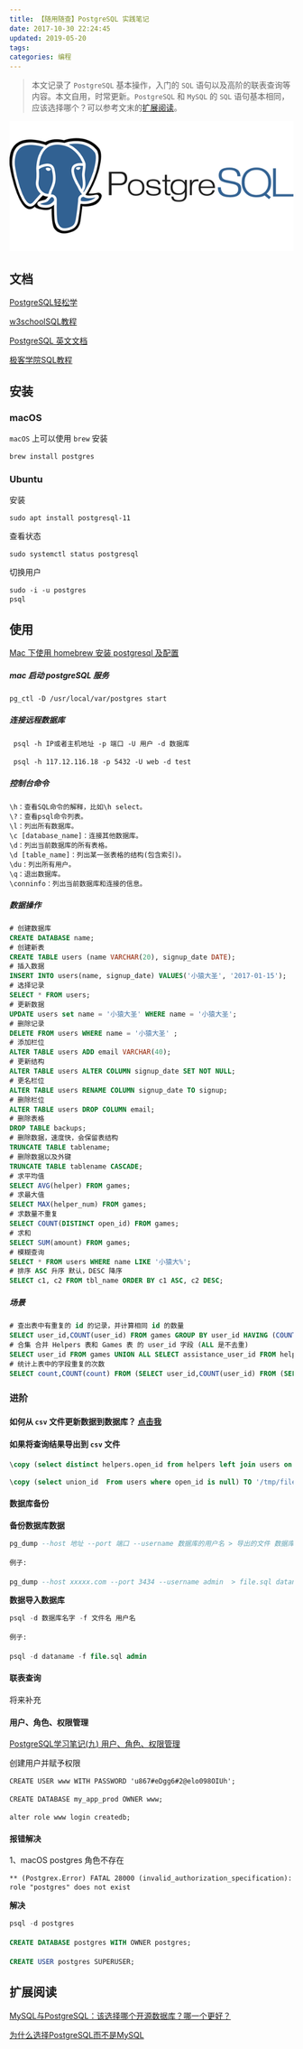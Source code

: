 ```yaml
---
title: 【随用随查】PostgreSQL 实践笔记
date: 2017-10-30 22:24:45
updated: 2019-05-20
tags:
categories: 编程
---
```


> 本文记录了 `PostgreSQL` 基本操作，入门的 `SQL` 语句以及高阶的联表查询等内容。本文自用，时常更新。`PostgreSQL` 和 `MySQL` 的 `SQL` 语句基本相同，应该选择哪个？可以参考文末的[扩展阅读](#扩展阅读)。

![postgresql-logo](/media/postgresql-logo.png)



## 文档
[PostgreSQL轻松学](https://pg.sjk66.com/)

[w3schoolSQL教程](http://www.w3school.com.cn/sql/sql_func_format.asp)

[PostgreSQL 英文文档](https://www.postgresql.org/docs/9.6/static/reference.html)

[极客学院SQL教程](http://wiki.jikexueyuan.com/project/sql/)

## 安装

### macOS

`macOS` 上可以使用 `brew` 安装

```shell
brew install postgres
```

### Ubuntu

安装

```shell
sudo apt install postgresql-11
```

查看状态

```shell
sudo systemctl status postgresql
```

切换用户

```shell
sudo -i -u postgres
psql
```

## 使用

[Mac 下使用 homebrew 安装 postgresql 及配置](http://blog.everlose.com/mac-homebrew-postgresql.html) 

##### mac 启动 postgreSQL 服务

```
pg_ctl -D /usr/local/var/postgres start
```
##### 连接远程数据库

```
 psql -h IP或者主机地址 -p 端口 -U 用户 -d 数据库
 
 psql -h 117.12.116.18 -p 5432 -U web -d test
```
##### 控制台命令
```
\h：查看SQL命令的解释，比如\h select。
\?：查看psql命令列表。
\l：列出所有数据库。
\c [database_name]：连接其他数据库。
\d：列出当前数据库的所有表格。
\d [table_name]：列出某一张表格的结构(包含索引)。
\du：列出所有用户。
\q：退出数据库。
\conninfo：列出当前数据库和连接的信息。
```
##### 数据操作
```sql
# 创建数据库
CREATE DATABASE name;
# 创建新表 
CREATE TABLE users (name VARCHAR(20), signup_date DATE);
# 插入数据 
INSERT INTO users(name, signup_date) VALUES('小猿大圣', '2017-01-15');
# 选择记录 
SELECT * FROM users;
# 更新数据 
UPDATE users set name = '小猿大圣' WHERE name = '小猿大圣';
# 删除记录 
DELETE FROM users WHERE name = '小猿大圣' ;
# 添加栏位 
ALTER TABLE users ADD email VARCHAR(40);
# 更新结构 
ALTER TABLE users ALTER COLUMN signup_date SET NOT NULL;
# 更名栏位 
ALTER TABLE users RENAME COLUMN signup_date TO signup;
# 删除栏位 
ALTER TABLE users DROP COLUMN email;
# 删除表格 
DROP TABLE backups;
# 删除数据，速度快，会保留表结构
TRUNCATE TABLE tablename;
# 删除数据以及外键
TRUNCATE TABLE tablename CASCADE;
# 求平均值
SELECT AVG(helper) FROM games;
# 求最大值
SELECT MAX(helper_num) FROM games;
# 求数量不重复
SELECT COUNT(DISTINCT open_id) FROM games;
# 求和
SELECT SUM(amount) FROM games; 
# 模糊查询
SELECT * FROM users WHERE name LIKE '小猿大%';
# 排序 ASC 升序 默认，DESC 降序
SELECT c1, c2 FROM tbl_name ORDER BY c1 ASC, c2 DESC;
```

##### 场景

```sql
# 查出表中有重复的 id 的记录，并计算相同 id 的数量
SELECT user_id,COUNT(user_id) FROM games GROUP BY user_id HAVING (COUNT(user_id)>1)
# 合集 合并 Helpers 表和 Games 表 的 user_id 字段 (ALL 是不去重)
SELECT user_id FROM games UNION ALL SELECT assistance_user_id FROM helpers;
# 统计上表中的字段重复的次数
SELECT count,COUNT(count) FROM (SELECT user_id,COUNT(user_id) FROM (SELECT user_id FROM games UNION ALL SELECT assistance_user_id FROM helpers ) AS foo;
```

### 进阶
#### 如何从 `csv` 文件更新数据到数据库？ [点击我](https://stackoverflow.com/questions/8910494/how-to-update-selected-rows-with-values-from-a-csv-file-in-postgres)

#### 如果将查询结果导出到 `csv` 文件
```sql
\copy (select distinct helpers.open_id from helpers left join users on helpers.open_id = users.open_id  where users.open_id is null union select open_id from users where id in (select user_id from exchanges)) TO '/tmp/rm_openid.csv' (format CSV);
```

```sql
\copy (select union_id  From users where open_id is null) TO '/tmp/filename.csv' (format CSV);
```

#### 数据库备份

**备份数据库数据**

```sql
pg_dump --host 地址 --port 端口 --username 数据库的用户名 > 导出的文件 数据库名字

例子:

pg_dump --host xxxxx.com --port 3434 --username admin  > file.sql dataname
```
**数据导入数据库**

```sql
psql -d 数据库名字 -f 文件名 用户名

例子:

psql -d dataname -f file.sql admin
```

#### 联表查询

将来补充

#### 用户、角色、权限管理
[PostgreSQL学习笔记(九) 用户、角色、权限管理](http://www.jianshu.com/p/b09d0b29faa9)

创建用户并赋予权限

```ebnf
CREATE USER www WITH PASSWORD 'u867#eDgg6#2@elo098OIUh';

CREATE DATABASE my_app_prod OWNER www;

alter role www login createdb;

```

#### 报错解决

1、macOS postgres 角色不存在

```shell
** (Postgrex.Error) FATAL 28000 (invalid_authorization_specification): role "postgres" does not exist
```

**解决**

```sql
psql -d postgres

CREATE DATABASE postgres WITH OWNER postgres;

CREATE USER postgres SUPERUSER;
```


## 扩展阅读

[MySQL与PostgreSQL：该选择哪个开源数据库？哪一个更好？](http://www.infoq.com/cn/news/2013/12/mysql-vs-postgresql)

[为什么选择PostgreSQL而不是MySQL](http://www.infoq.com/cn/news/2015/03/why-postgresql-not-mysql)



